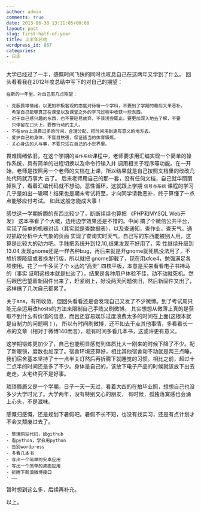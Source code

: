 ```yaml
---
author: admin
comments: true
date: 2013-06-30 13:11:05+00:00
layout: post
slug: first-half-of-year
title: 上半年总结
wordpress_id: 867
categories:
- 日志
---
```





大学已经过了一半，感慨时间飞快的同时也叹息自己在这两年又学到了什么。 回头看看我在2012年度总结中写下的对自己的期望：

    
    在新的一年里，对自己有几点期望：
    
    - 克服畏难情绪，以更加积极客观的态度对待每一个学科，不要到了学期的最后又来恶补。
      希望自己能够真正在课堂以及课堂之外的学习过程中收获一些东西。
    - 对于自己感兴趣的东西，也不要轻易放弃，不该浅尝辄止。要更加深入地去了解，不要
      只停留在口头上，要做行动的主人。
    - 不在sns上浪费过多的时间，合理分配，把时间用到更有意义的地方去。
    - 爱护自己的身体，不盲目熬夜，保证适当的体育锻炼。
    - 关心身边的人与事，不要只活在自己的小世界里。



畏难情绪依旧，在这个学期的`操作系统`课程中，老师要求用汇编实现一个简单的操作系统，具有简单的进程切换以及命令行输入并 调用相关子程序等功能。在一开始，老师是按照另一个老师的文档在上课，所以结果就是自己按照文档里的改改几处代码就万事大 吉了。 后来老师用自己的那一套，没有任何文档，自己就华丽丽掉队了，看着汇编代码就不想动。恶性循环，这就跟上学期 `信号与系统` 课程的学习几乎是如出一辙啊！结果也是期末考试将至，才向同学请教恶补，终于算懂了一点点能够应付考试。 如此这般怎能成大事！

感觉这一学期折腾的东西比较少了，断断续续也算把 《PHP和MYSQL Web开发》 这本书看了个大概，边用边学效果还是不错的。中间 搞了个微信公共平台，实现了简单的机器对话（其实就是查数据表），以及查通知，查作业，查天气。通过抓取分析中大气象的页面 实现了查询实时天气。自己写的东西能被别人用，这算是比较大的动力吧。手贱把系统升到12.10,结果发现不好用了，索 性继续升级到13.04,发现gnome还是一样各种bug，再后来就是开gnome就死机没法用了，不想折腾降级或者换发行版，所以就把 gnome卸载了，现在用xfce4，勉强满足各项使用。花了一千多买了个 ×达的“高贵” 四核平板，本意是买来看看电子书神马的（事实 证明这根本就是扯淡了），结果是各种用户体验不佳，动不动就死机。然后眼巴巴望着新固件出来了，赶紧刷上，好没两天问题依旧，然后新固件又出了，这样搞了几次自己都累了。

关于sns，有所收敛，但回头看看还是会发现自己又发了不少微博。到了考试周只能无奈运用改hosts的方法来限制自己手贱又刷微博。 其实想想从微薄上真的是获取不到什么有价值的信息，而且还容易娱乐过度浪费太多的时间在上面(这根本就是自制力的问题啊！)， 所以有时间刷微博，还不如去干点其他事情，多看看长一点的文章（相对于微博140而言），趁有时间多看几本书，这或许更有意义。

这学期锻炼更加少了，自己也能明显感觉到体质比大一刚来的时候下降了不少。配了新眼镜，度数也加深了。宿舍环境还算好，相比其他宿舍动不动就是两三点睡，我们宿舍基本坚持了十一点半关灯然后再折腾下就睡觉的习惯。相比之前，超过十二点半的时间还是多了不少。身体是自己的，该放下电子产品的时候就该放下出去走走，太宅终究不是好事。

琐琐屑屑又是一个学期，日子一天一天过，看着大四的在拍毕业照，想想自己也没多少大学时光了。大学两年，没有特别交心的朋友， 有时候，孤独落寞感也会涌上心头，不是滋味。

感慨归感慨，还是规划下暑假吧。暑假不长不短，也没有找实习，还是有点计划才不会又颓废过去了。

    
    - 整理网站代码，放github
    - 看python，学会用python
    - 告别wordpress
    - 多看几本书
    - 写出一个简单的安卓应用
    - 写出一个简单的桌面应用
    - 折腾下新浪微博接口
    - ……



暂时想到这么多，后续再补充。

以上。
